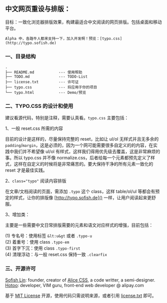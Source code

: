 ## 中文网页重设与排版：

目标：一致化浏览器排版效果，构建最适合中文阅读的网页排版。包括桌面和移动平台。

    Alpha 中，各路牛人都来支持一下，加入开发啊！预览：[typo.css](http://typo.sofish.de)

### 一、目录结构    
    .
    ├── README.md           --- 使用帮助
    ├── TODO.md             --- TODO-List
    ├── license.txt         --- 许可证
    ├── typo.css            --- 将应用于你的项目
    └── typo.html           --- Demo/预览


### 二、TYPO.CSS 的设计和使用

建议看源代码，特别是注释，需要认真看。`typo.css` 主要包括：

1、一般 reset.css 所需的内容
 
目前的设计是这样的，尽量保持完整的 reset，比如让 ul/ol 无样式并且无多余的 `padding`/`margin`，这是必须的，因为一个网可能需要很多自定义的的内容，在实践中我们并不希望像 ul/ol 有样式，这样我们得用优先级去覆盖，这是非常麻烦的事。所以 typo.css 并不像 normalize.css，后者给每一个元素都预先定义了样式，这样在自定义的时候将是非常痛苦的。要大保持干净的所有元素一致化的 reset 才是最佳实践。

2、`class="typo"` 阅读内容排版

在文章/文档阅读的页面，需添加 `.typo` 这个 class，这样 table/ol/ul 等都会有预定的样式，让你的排版像 [http://typo.sofish.de]() 一样，让用户阅读起来更舒服。
 
3、增加类：

主要是一些需要中文日常排版需要的元素和语文对应样式的增强，目前包括：

(1) 专名号：使用标签 `&lt:u&gt` 或者 `.typo-u` <br />
(2) 着重号：使用 class `.typo-em` <br />
(3) 首字下沉：使用 class `.typo-first` <br />
(4) 清理浮动：与一般 reset.css 保持一致 `.clearfix`
 

### 三、开源许可

[Sofish Lin](http://sofish.de): founder, creator of [Alice CSS](http://aliceui.com), a code writter, a semi-designer. <br />
[Hotoo](https://github.com/hotoo): developer, VIM guru, front-end web developer @ alipay.com

基于 [MIT License](http://zh.wikipedia.org/wiki/MIT_License) 开源，使用代码只需说明来源，或者引用 [license.txt](https://github.com/sofish/typo.css/blob/master/license.txt) 即可。

